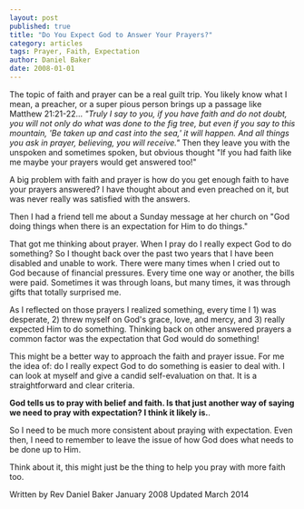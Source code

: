 ```yaml
---
layout: post
published: true
title: "Do You Expect God to Answer Your Prayers?"
category: articles
tags: Prayer, Faith, Expectation
author: Daniel Baker
date: 2008-01-01
---
```


The topic of faith and prayer can be a real guilt trip. You likely know what I mean, a preacher, or a super pious person brings up a passage like Matthew 21:21-22... 
_"Truly I say to you, if you have faith and do not doubt, you will not only do what was done to the fig tree, but even if you say to this mountain, 'Be taken up and cast into the sea,' it will happen. And all things you ask in prayer, believing, you will receive."_ Then they leave you with the unspoken and sometimes spoken, but obvious thought "If you had faith like me maybe your prayers would get answered too!"

A big problem with faith and prayer is how do you get enough faith to have your prayers answered? I have thought about and even preached on it, but was never really was satisfied with the answers. 

Then I had a friend tell me about a Sunday message at her church on "God doing things when there is an expectation for Him to do things."

That got me thinking about prayer. When I pray do I really expect God to do something? So I thought back over the past two years that I have been disabled and unable to work. There were many times when I cried out to God because of financial pressures. Every time one way or another, the bills were paid. Sometimes it was through loans, but many times, it was through gifts that totally surprised me.

As I reflected on those prayers I realized something, every time I 1) was desperate, 2) threw myself on God's grace, love, and mercy, and 3) really expected Him to do something. Thinking back on other answered prayers a common factor was the expectation that God would do something!

This might be a better way to approach the faith and prayer issue. For me the idea of: do I really expect God to do something is easier to deal with. I can look at myself and give a candid self-evaluation on that. It is a straightforward and clear criteria. 

**God tells us to pray with belief and faith. Is that just another way of saying we need to pray with expectation? I think it likely is.**.

So I need to be much more consistent about praying with expectation. Even then, I need to remember to leave the issue of how God does what needs to be done up to Him. 

Think about it, this might just be the thing to help you pray with more faith too.

Written by Rev Daniel Baker January 2008   Updated March 2014
